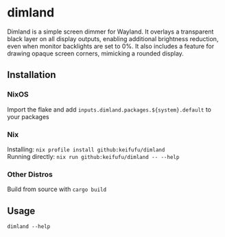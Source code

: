 # dimland

Dimland is a simple screen dimmer for Wayland. It overlays a transparent black layer on all display outputs, enabling additional brightness reduction, even when monitor backlights are set to 0%. It also includes a feature for drawing opaque screen corners, mimicking a rounded display.

## Installation

### NixOS

Import the flake and add `inputs.dimland.packages.${system}.default` to your packages

### Nix

Installing: `nix profile install github:keifufu/dimland`  
Running directly: `nix run github:keifufu/dimland -- --help`

### Other Distros

Build from source with `cargo build`

## Usage

`dimland --help`
